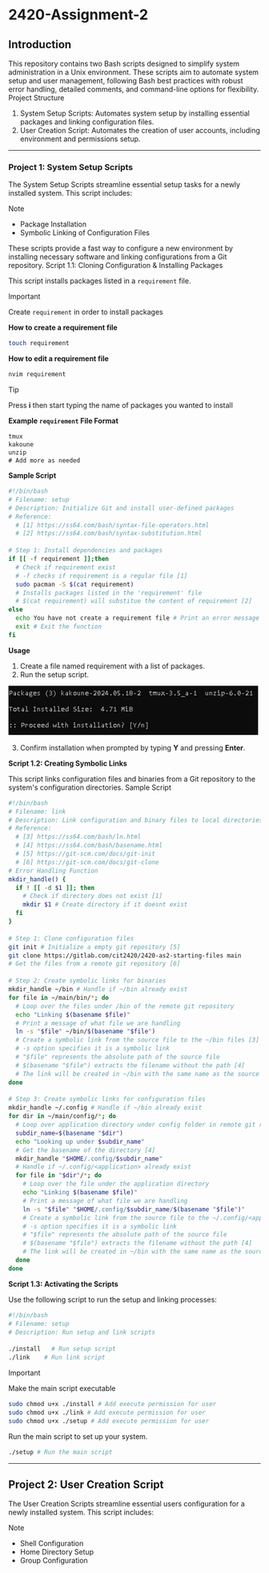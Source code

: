 # 2420-Assignment-2
## Introduction

This repository contains two Bash scripts designed to simplify system administration in a Unix environment. These scripts aim to automate system setup and user management, following Bash best practices with robust error handling, detailed comments, and command-line options for flexibility.
Project Structure

1. System Setup Scripts: Automates system setup by installing essential packages and linking configuration files.
2. User Creation Script: Automates the creation of user accounts, including environment and permissions setup.
---
### Project 1: System Setup Scripts

The System Setup Scripts streamline essential setup tasks for a newly installed system. This script includes:

>[!NOTE]
>* Package Installation
>* Symbolic Linking of Configuration Files

These scripts provide a fast way to configure a new environment by installing necessary software and linking configurations from a Git repository.
Script 1.1: Cloning Configuration & Installing Packages

This script installs packages listed in a `requirement` file.

> [!IMPORTANT]
> Create `requirement` in order to install packages

**How to create a requirement file**
```bash
touch requirement
```
**How to edit a requirement file**
```bash
nvim requirement
```

>[!TIP]
> Press **i** then start typing the name of packages you wanted to install

**Example `requirement` File Format**
```
tmux
kakoune
unzip
# Add more as needed
```


**Sample Script**
```bash
#!/bin/bash
# Filename: setup
# Description: Initialize Git and install user-defined packages
# Reference:
  # [1] https://ss64.com/bash/syntax-file-operators.html
  # [2] https://ss64.com/bash/syntax-substitution.html

# Step 1: Install dependencies and packages
if [[ -f requirement ]];then 
  # Check if requirement exist
  # -f checks if requirement is a regular file [1]
  sudo pacman -S $(cat requirement) 
  # Installs packages listed in the 'requirement' file
  # $(cat requirement) will substitue the content of requirement [2]
else
  echo You have not create a requirement file # Print an error message
  exit # Exit the function
fi
```
**Usage**

1. Create a file named requirement with a list of packages.
2. Run the setup script.

![install_iamge](https://github.com/tony-nlc/2420-Assignment-2/blob/main/assets/install.png)

3. Confirm installation when prompted by typing **Y** and pressing **Enter**.

**Script 1.2: Creating Symbolic Links**

This script links configuration files and binaries from a Git repository to the system's configuration directories.
Sample Script
```bash
#!/bin/bash
# Filename: link
# Description: Link configuration and binary files to local directories
# Reference:
  # [3] https://ss64.com/bash/ln.html 
  # [4] https://ss64.com/bash/basename.html 
  # [5] https://git-scm.com/docs/git-init 
  # [6] https://git-scm.com/docs/git-clone 
# Error Handling Function
mkdir_handle() {
  if ! [[ -d $1 ]]; then 
    # Check if directory does not exist [1]
    mkdir $1 # Create directory if it doesnt exist
  fi
}

# Step 1: Clone configuration files
git init # Initialize a empty git repository [5]
git clone https://gitlab.com/cit2420/2420-as2-starting-files main 
# Get the files from a remote git repository [6]

# Step 2: Create symbolic links for binaries
mkdir_handle ~/bin # Handle if ~/bin already exist
for file in ~/main/bin/*; do 
  # Loop over the files under /bin of the remote git repository
  echo "Linking $(basename $file)"
  # Print a message of what file we are handling
  ln -s "$file" ~/bin/$(basename "$file")
  # Create a symbolic link from the source file to the ~/bin files [3]
  # -s option specifies it is a symbolic link
  # "$file" represents the absolute path of the source file
  # $(basename "$file") extracts the filename without the path [4]
  # The link will be created in ~/bin with the same name as the source file
done

# Step 3: Create symbolic links for configuration files
mkdir_handle ~/.config # Handle if ~/bin already exist
for dir in ~/main/config/*; do
  # Loop over application directory under config folder in remote git repository 
  subdir_name=$(basename "$dir")
  echo "Looking up under $subdir_name"
  # Get the basename of the directory [4]
  mkdir_handle "$HOME/.config/$subdir_name" 
  # Handle if ~/.config/<application> already exist
  for file in "$dir"/*; do
    # Loop over the file under the application directory
    echo "Linking $(basename $file)"
    # Print a message of what file we are handling
    ln -s "$file" "$HOME/.config/$subdir_name/$(basename "$file")"
    # Create a symbolic link from the source file to the ~/.config/<application>/ config file [3]
    # -s option specifies it is a symbolic link
    # "$file" represents the absolute path of the source file
    # $(basename "$file") extracts the filename without the path [4]
    # The link will be created in ~/bin with the same name as the source file
  done
done
```
**Script 1.3: Activating the Scripts**

Use the following script to run the setup and linking processes:
```bash
#!/bin/bash
# Filename: setup
# Description: Run setup and link scripts

./install   # Run setup script
./link    # Run link script
```
> [!IMPORTANT]
> Make the main script executable
> ```bash
> sudo chmod u+x ./install # Add execute permission for user
> sudo chmod u+x ./link # Add execute permission for user
> sudo chmod u+x ./setup # Add execute permission for user
> ```

Run the main script to set up your system.
```bash
./setup # Run the main script
```
---

## Project 2: User Creation Script
The User Creation Scripts streamline essential users configuration for a newly installed system. This script includes:
>[!NOTE]
>* Shell Configuration
>* Home Directory Setup
>* Group Configuration
